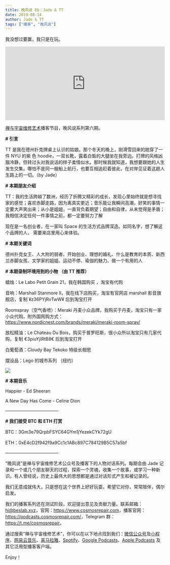 ```yaml
---
title: 晚风说 E6：Jade & TT
date: 2019-08-14
author: Jade & TT
tags: ["播客", "晚风说"]
---
```


我没想过要赢，我只是在玩。

<!--more-->

<iframe src="https://open.spotify.com/embed-podcast/episode/1DtezixXNx3avOZ5fvV0cy" width="100%" height="232" frameborder="0" allowtransparency="true" allow="encrypted-media"></iframe>

[禅与宇宙维修艺术](https://www.cosmosrepair.com)播客节目，晚风说系列第六期。

**# 引言**
 
TT 是我在德州扑克牌桌上认识的姑娘。那个冬天的晚上，刚滑雪回来的她穿了⼀件 NYU 的紫 ⾊ hoodie，⼀双长靴，露着⽩皙的⼤腿坐在我旁边。打牌的风格凶狠冷静，但转过头对我说话的样⼦柔情似⽔。那时候我就知道，我想要跟她的人生发生交集。哪怕不是同⼀艘船上航行，也要互相追赶着彼此，在对岸见证着这趟人生路上的⼀切。（by Jade）

**# 本期朋友介绍**

TT：我的⽣活跨越了数洲，经历了折腾⼜精彩的成长，发现⼼⾥始终就是想寻找家的感觉；喜欢赤脚⾛路，因为离真实更近；⾳乐能让我瞬间⾼潮，好笑的事情⼀定要大声笑出来；从小是姐姐，⼀直背负着期望；自由和自律，从未觉得是矛盾；我相信决定任何⼀件事情之前，都⼀定要努力了解

现在是⼀名创业者，在⼀家叫 Space 的生活方式品牌深造。如同名字，想了解这个品牌的⼈， 需要来店里用心来体验。

**# 本期关键词**

德州扑克女王、人大附的弱者、开始创业、理想的婚礼、什么是教育的本质、新西兰⾚脚女孩、⽂学家的姐姐、运动不停、瑜伽的魅力、做⼀个有⽤的人

**# 本期录制环境用到的⼩物  （由 TT 推荐）**

蜡烛：Le Labo Petit Grain 21，我在韩国购买 ，淘宝有代购

⾳响：Marshall Stanmore II，我在线下店购买，淘宝有官⽹店 marshall 影⾳旗舰店，复制 ¥z36PYjRvTwW¥ 后到淘宝打开

Roomspray（空⽓⾹喷）：Meraki 丹麦小众品牌，我购买于丹麦，淘宝只有⼀家小众代购，附外国网购方式：  
<https://www.nordicnest.com/brands/meraki/meraki-room-spray/>

放松精油：Le Chateau Du Bois，购买于普罗旺斯，很小众所以淘宝只有⼏家代购，复制 €3piuYjlRtB8€ 后到淘宝打开

白葡萄酒：Cloudy Bay Tekoko 特级长相思

摆设品：Lego 的城市系列 （纽约）

![](http://ww2.sinaimg.cn/large/006tNc79ly1g5y3tqladij31p00u0x6c.jpg)

**# 本期音乐**

Happier - Ed Sheeran

A New Day Has Come - Celine Dion

————————————

**# 我们接受 BTC 和 ETH 打赏**

BTC：3Gm3e79QrpbFSYC64GYm1jYezekCYk72gU

ETH：0xE4cD2f942f9a9Cc1c1ABc897C784129B5C57a5bf

————————————

“晚风说”是禅与宇宙维修艺术公众号及播客下的人物对话系列。每期会由 Jade 记录和一个或几个朋友聊天的过程，探索一个灵魂，收集一个故事，或学习一种新识。有人曾经说，历史上最伟大的思想都是通过对话形式产生和被记录的。

我们无意成就伟大，只是想在这个世界上好好玩耍。希望它对你，常常陪伴，偶尔启发。

我们的播客系列还在测试阶段，欢迎提出意见及贡献力量。联系邮箱：<hi@beslab.xyz>，官网：<https://www.cosmosrepair.com>，播客官网：<https://podcasts.cosmosrepair.com/>，Telegram 群：<https://t.me/cosmosrepair>。

通过搜索“禅与宇宙维修艺术”，你可以在以下地点找到我们：[微信公众号](https://cosmosrepair-1257028016.cos.ap-beijing.myqcloud.com/2019-08-04-qrcode_for_gh_9a7e409c3696_430.jpg)及[小程序](https://cosmosrepair-1257028016.cos.ap-beijing.myqcloud.com/2019-08-04-gh_ec0187a9be05_430.jpg)、[网易云音乐](https://music.163.com/#/djradio?id=793651380)、[喜马拉雅](https://www.ximalaya.com/zhubo/182662946/)、[Spotify](https://open.spotify.com/show/5SfJxMPMoqbGc2zG8ouiuD?si=QcavW9VXQiKTkTuBuWU8nA)、[Google Podcasts](https://podcasts.google.com/?feed=aHR0cHM6Ly9wb2RjYXN0cy5jb3Ntb3NyZXBhaXIuY29tL3Jzcw%3D%3D)、[Apple Podcasts](https://podcasts.apple.com/podcast/id1475254987) 及其它泛用型播客客户端。

Enjoy！